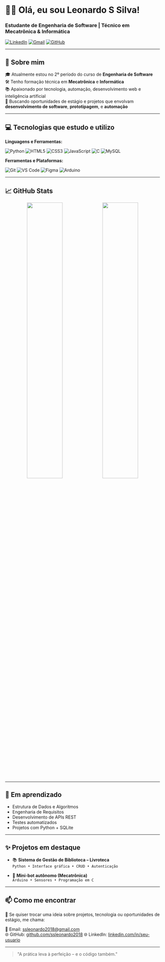 # 👨‍💻 Olá, eu sou Leonardo S Silva!  
### Estudante de Engenharia de Software | Técnico em Mecatrônica & Informática

[![LinkedIn](https://img.shields.io/badge/LinkedIn-blue?style=for-the-badge&logo=linkedin&logoColor=white)](https://linkedin.com/in/seu-usuario)
[![Gmail](https://img.shields.io/badge/Gmail-D14836?style=for-the-badge&logo=gmail&logoColor=white)](mailto:seu.email@gmail.com)
[![GitHub](https://img.shields.io/badge/GitHub-000000?style=for-the-badge&logo=github&logoColor=white)](https://github.com/seu-usuario)

---

## 🚀 Sobre mim

🎓 Atualmente estou no 2º período do curso de **Engenharia de Software**  
🛠️ Tenho formação técnica em **Mecatrônica** e **Informática**  
📚 Apaixonado por tecnologia, automação, desenvolvimento web e inteligência artificial  
💼 Buscando oportunidades de estágio e projetos que envolvam **desenvolvimento de software**, **prototipagem**, e **automação**

---

## 💻 Tecnologias que estudo e utilizo

**Linguagens e Ferramentas:**

![Python](https://img.shields.io/badge/-Python-333?style=for-the-badge&logo=python)
![HTML5](https://img.shields.io/badge/-HTML5-E34F26?style=for-the-badge&logo=html5&logoColor=fff)
![CSS3](https://img.shields.io/badge/-CSS3-1572B6?style=for-the-badge&logo=css3)
![JavaScript](https://img.shields.io/badge/-JavaScript-F7DF1E?style=for-the-badge&logo=javascript&logoColor=black)
![C](https://img.shields.io/badge/-C-00599C?style=for-the-badge&logo=c)
![MySQL](https://img.shields.io/badge/-MySQL-4479A1?style=for-the-badge&logo=mysql&logoColor=white)

**Ferramentas e Plataformas:**

![Git](https://img.shields.io/badge/-Git-F05032?style=for-the-badge&logo=git&logoColor=white)
![VS Code](https://img.shields.io/badge/-VSCode-007ACC?style=for-the-badge&logo=visual-studio-code)
![Figma](https://img.shields.io/badge/-Figma-000?style=for-the-badge&logo=figma)
![Arduino](https://img.shields.io/badge/-Arduino-00979D?style=for-the-badge&logo=arduino&logoColor=white)

---

## 📈 GitHub Stats

<p align="center">
  <img width="48%" src="https://github-readme-stats.vercel.app/api?username=ssleonardo2018&show_icons=true&theme=radical" />
  <img width="48%" src="https://github-readme-stats.vercel.app/api/top-langs/?username=ssleonardo2018&layout=compact&theme=radical" />
</p>

---

## 🧠 Em aprendizado

- Estrutura de Dados e Algoritmos  
- Engenharia de Requisitos  
- Desenvolvimento de APIs REST  
- Testes automatizados  
- Projetos com Python + SQLite  

---

## ✨ Projetos em destaque

- 📚 **Sistema de Gestão de Biblioteca – Livroteca**  
  `Python • Interface gráfica • CRUD • Autenticação`

- 🤖 **Mini-bot autônomo (Mecatrônica)**  
  `Arduino • Sensores • Programação em C`

---

## 📫 Como me encontrar

💬 Se quiser trocar uma ideia sobre projetos, tecnologia ou oportunidades de estágio, me chama:

📧 Email: ssleonardo2018@gmail.com  
🌐 GitHub: [github.com/ssleonardo2018](https://github.com/ssleonardo2018)
🌐 LinkedIn: [linkedin.com/in/seu-usuario](https://linkedin.com/in/seu-usuario)

---

> "A prática leva à perfeição – e o código também."

